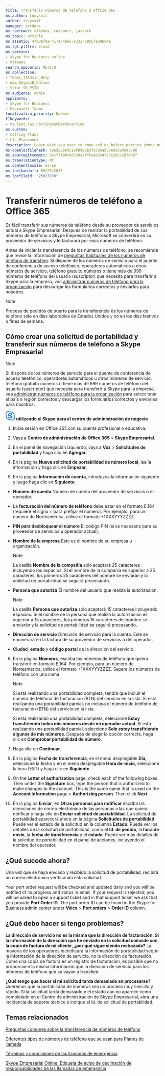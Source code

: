 ```yaml
---
title: Transferir números de teléfono a Office 365
ms.author: tonysmit
author: tonysmit
manager: serdars
ms.reviewer: mikedav, roykuntz, jastark
ms.topic: article
ms.assetid: 47b3af8e-4171-4dec-8333-c956f108664e
ms.tgt.pltfrm: cloud
ms.service:
- skype-for-business-online
- msteams
search.appverid: MET150
ms.collection:
- Teams_ITAdmin_Help
- Adm_Skype4B_Online
- Strat_SB_PSTN
ms.audience: Admin
appliesto:
- Skype for Business
- Microsoft Teams
localization_priority: Normal
f1keywords:
- ms.lync.lac.PortingNumbersOverview
ms.custom:
- Calling Plans
- LIL_Placement
description: Learn what you need to know and do before porting phone numbers to Skype for Business, and how to create a port order to transfer them.
ms.openlocfilehash: 69ed5566d516f89b5b3f2c96ab37e43690693708
ms.sourcegitcommit: 9acf2f80cbd55ba2ff6aab034757cc053287485f
ms.translationtype: MT
ms.contentlocale: es-ES
ms.lasthandoff: 09/25/2018
ms.locfileid: "25017900"
---
```

# <a name="transfer-phone-numbers-to-office-365"></a>Transferir números de teléfono a Office 365

Es fácil transferir sus números de teléfono desde su proveedor de servicios actual a Skype Empresarial. Después de realizar la portabilidad de sus números de teléfono a Skype Empresarial, Microsoft se convertirá en su proveedor de servicios y le facturará por esos números de teléfono.
  
Antes de iniciar la transferencia de los números de teléfono, se recomienda que revise la información de [preguntas habituales de los números de teléfono de transferir](transferring-phone-numbers-common-questions.md). Si dispone de los números de servicio para el puente de conferencia de acceso telefónico, operadores automáticos u otros números de servicio, teléfono gratuito números o tiene más de 999 números de teléfono del usuario (suscriptor) que necesita para transferir a Skype para la empresa, vea [administrar números de teléfono para la organización](manage-phone-numbers-for-your-organization/manage-phone-numbers-for-your-organization.md) para descargar los formularios correctos y enviarlos para nosotros.

  > [!NOTE]
  > Proceso de pedidos de puerto para la transferencia de los números de teléfono sólo en días laborables de Estados Unidos y no en los días festivos o fines de semana. 
  
## <a name="how-to-create-a-port-order-and-transfer-your-phone-numbers-to-skype-for-business"></a>Cómo crear una solicitud de portabilidad y transferir sus números de teléfono a Skype Empresarial
<a name="bk_LNPcountries_1"> </a>

  > [!NOTE]
  > Si dispone de los números de servicio para el puente de conferencia de acceso telefónico, operadores automáticos u otros números de servicio, teléfono gratuito números o tiene más de 999 números de teléfono del usuario (suscriptor) que necesita para transferir a Skype para la empresa, vea [administrar números de teléfono para la organización](manage-phone-numbers-for-your-organization/manage-phone-numbers-for-your-organization.md) para seleccionar el país o región correctos y descargar los formularios correctos y enviarles para nosotros.
 
![logotipo-sfb-30x30.png](media/sfb-logo-30x30.png) **utilizando el Skype para el centro de administración de negocio**

 
1. Inicie sesión en Office 365 con su cuenta profesional o educativa.
    
2. Vaya a **Centro de administración de Office 365** > **Skype Empresarial**.
    
3. En el panel de navegación izquierdo, vaya a **Voz** > **Solicitudes de portabilidad** y haga clic en **Agregar**.
    
4. En la página **Nueva solicitud de portabilidad de número local**, lea la información y haga clic en **Empezar**.
    
5. En la página **Información de cuenta**, introduzca la información siguiente y luego haga clic en **Siguiente**:
    
  - **Número de cuenta** Número de cuenta del proveedor de servicios o el operador.
    
  - La **facturación del número de teléfono** debe estar en el formato E.164 (requiere el signo + para prefijar el número). Por ejemplo, para un número de Norteamérica, utilice el formato +1XXXYYYZZZZ.
    
  - **PIN para desbloquear el número** El código PIN (si es necesario para su proveedor de servicios u operador actual).
    
  - **Nombre de la empresa** Este es el nombre de su empresa u organización.
    
    > [!NOTE]
    > La casilla **Nombre de la compañía** sólo aceptará 25 caracteres incluyendo los espacios. Si el nombre de la compañía es superior a 25 caracteres, los primeros 25 caracteres del nombre se enviarán y la solicitud de portabilidad se seguirá procesando.
  
  - **Persona que autoriza** El nombre del usuario que realiza la autorización.
    
    > [!NOTE]
    > La casilla **Persona que autoriza** sólo aceptará 15 caracteres incluyendo espacios. Si el nombre de la persona que realiza la autorización es superior a 15 caracteres, los primeros 15 caracteres del nombre se enviarán y la solicitud de portabilidad se seguirá procesando.
  
  - **Dirección de servicio** Dirección de servicio para la cuenta. Este se enumerará en la factura de su proveedor de servicios o del operador.
    
  - **Ciudad**, **estado** y **código postal** de la dirección del servicio.
    
6. En la página **Números**, escriba los números de teléfono que quiera transferir en formato E.164. Por ejemplo, para un número de Norteamérica, utilice el formato +1XXXYYYZZZZ. Separe los números de teléfono con una coma.
    
    > [!NOTE]
    > Si está realizando una portabilidad completa, tendrá que incluir el número de teléfono de facturación (BTN) del servicio en la lista. Si está realizando una portabilidad parcial, no incluya el número de teléfono de facturación (BTN) del servicio en la lista. 
  
    Si está realizando una portabilidad completa, seleccione **Estoy transfiriendo todos mis números desde mi operador actual**. Si está realizando una portabilidad parcial, seleccione **Solo estoy transfiriendo algunos de mis números**. Después de elegir la opción correcta, haga clic en **Comprobar portabilidad de número**.
    
7. Haga clic en **Continuar**.
    
8. En la página **Fecha de transferencia**, en el menú desplegable **Día**, seleccione la fecha y en el menú desplegable **Hora de inicio**, seleccione la hora (EST) y haga clic en **Siguiente**.
    
9. On the **Letter of authorization** page, check each of the following boxes. Then under the **Signature** box, type the person that is authorized to make changes to the account. This is the same name that is used on the **Account Information** page > **Authorizing person**. Then click **Next**.
    
10. En la página **Enviar**, en **Otras personas para notificar** escriba las direcciones de correo electrónico de las personas a las que quiera notificar y haga clic en **Enviar solicitud de portabilidad**. La solicitud de portabilidad aparecerá ahora en la página **Solicitudes de portabilidad**. Puede ver el estado de la solicitud en la columna **Estado**. Puede ver los detalles de la solicitud de portabilidad, como el **Id. de pedido**, la **hora de envío**, la **fecha de transferencia** y el **estado**. Puede ver más detalles de la solicitud de portabilidad en el panel de acciones, incluyendo el nombre del operador.
    
## <a name="what-happens-next"></a>¿Qué sucede ahora?
<a name="bk_LNPcountries_1"> </a>

Una vez que se haya enviado y recibido la solicitud de portabilidad, recibirá un correo electrónico verificando esta solicitud. 
  
Your port order request will be checked and updated daily and you will be notified of its progress and status in email. If your request is rejected, you will be asked to open a support ticket and in that support ticket we ask that you provide **Port Order ID**. The port order ID can be found in the Skype for Business admin center under **Voice** > **Port orders** > **Order ID** column.
  
## <a name="what-if-i-have-problems"></a>¿Qué debo hacer si tengo problemas?
<a name="bk_LNPcountries_1"> </a>

 **La dirección de servicio no es la misma que la dirección de facturación. Si la información de la dirección que he enviado en la solicitud coincide con la copia de factura de mi cliente, ¿por qué sigue siendo rechazada?** La mayoría de los operadores identificará la información de portabilidad según la información de la dirección de servicio, no la dirección de facturación. Como una copia de factura es un registro de facturación, es posible que no proporcione la misma información que la dirección de servicio para los números de teléfono que se vayan a transferir.
  
 **¿Qué tengo que hacer si mi solicitud tarda demasiado en procesarse?** Queremos que la portabilidad de números sea un proceso muy sencillo y rápido. Si la solicitud tarda demasiado y el estado aún no aparece como completado en el Centro de administración de Skype Empresarial, abra una incidencia de soporte técnico e indique el id. de solicitud de portabilidad.

   
## <a name="related-topics"></a>Temas relacionados
[Preguntas comunes sobre la transferencia de números de teléfono](transferring-phone-numbers-common-questions.md)

[Diferentes tipos de números de teléfono que se usan para Planes de llamada](different-kinds-of-phone-numbers-used-for-calling-plans.md)

[Términos y condiciones de las llamadas de emergencia](emergency-calling-terms-and-conditions.md)

[Skype Empresarial Online: Etiqueta de aviso de declinación de responsabilidades de las llamadas de emergencia](https://github.com/MicrosoftDocs/OfficeDocs-SkypeForBusiness/blob/live/Teams/downloads/emergency-calling/emergency-calling-label-(en-us)-(v.1.0).zip?raw=true)

  
 